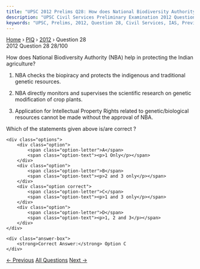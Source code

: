 ```yaml
---
title: "UPSC 2012 Prelims Q28: How does National Biodiversity Authority (NBA) help in prote..."
description: "UPSC Civil Services Preliminary Examination 2012 Question 28 with options and answer"
keywords: "UPSC, Prelims, 2012, Question 28, Civil Services, IAS, Previous Year Questions"
---
```


<nav class="breadcrumb">
    <a href="../../">Home</a>
    <span>›</span>
    <a href="../">PIQ</a>
    <span>›</span>
    <a href="./">2012</a>
    <span>›</span>
    <span>Question 28</span>
</nav>

<div class="question-header">
    <div class="question-meta">
        <span class="year-badge">2012</span>
        <span class="question-number">Question 28</span>
        <span class="progress">28/100</span>
    </div>
    <div class="progress-bar">
        <div class="progress-fill" style="width: 28.0%"></div>
    </div>
</div>

<div class="question-content">
    <div class="question-text">
        <p>How does National Biodiversity Authority (NBA) help in protecting the Indian agriculture?</p>
<ol>
<li>
<p>NBA checks the biopiracy and protects the indigenous and traditional genetic resources.</p>
</li>
<li>
<p>NBA directly monitors and supervises the scientific research on genetic modification of crop plants.</p>
</li>
<li>
<p>Application for Intellectual Property Rights related to genetic/biological resources cannot be made without the approval of NBA.</p>
</li>
</ol>
<p>Which of the statements given above is/are correct ?</p>
    </div>
    
    <div class="options">
        <div class="option">
            <span class="option-letter">A</span>
            <span class="option-text"><p>1 Only</p></span>
        </div>
        <div class="option">
            <span class="option-letter">B</span>
            <span class="option-text"><p>2 and 3 only</p></span>
        </div>
        <div class="option correct">
            <span class="option-letter">C</span>
            <span class="option-text"><p>1 and 3 only</p></span>
        </div>
        <div class="option">
            <span class="option-letter">D</span>
            <span class="option-text"><p>1, 2 and 3</p></span>
        </div>
    </div>

    <div class="answer-box">
        <strong>Correct Answer:</strong> Option C
    </div>
</div>

<div class="question-nav">
    <a href="../q027-in-the-parliament-of-india-the-purpose-of-an-adjou/" class="nav-btn prev">← Previous</a>
    <a href="../" class="nav-btn center">All Questions</a>
    <a href="../q029-the-national-green-tribunal-act-2010-was-enacted-i/" class="nav-btn next">Next →</a>
</div>
